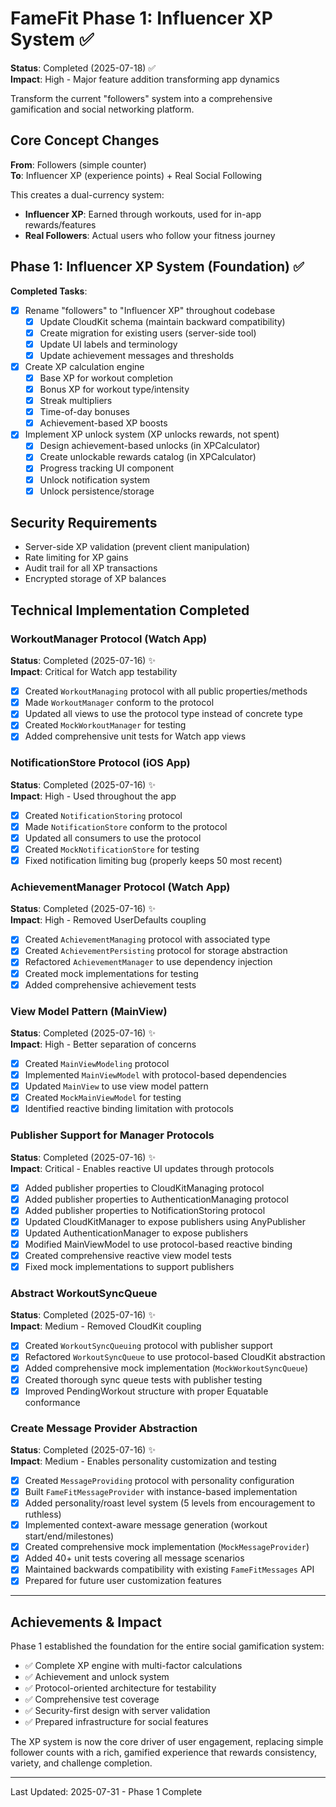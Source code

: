 # FameFit Phase 1: Influencer XP System ✅

**Status**: Completed (2025-07-18) ✅  
**Impact**: High - Major feature addition transforming app dynamics

Transform the current "followers" system into a comprehensive gamification and social networking platform.

## Core Concept Changes

**From**: Followers (simple counter)  
**To**: Influencer XP (experience points) + Real Social Following

This creates a dual-currency system:

- **Influencer XP**: Earned through workouts, used for in-app rewards/features
- **Real Followers**: Actual users who follow your fitness journey

## Phase 1: Influencer XP System (Foundation) ✅

**Completed Tasks**:

- [x] Rename "followers" to "Influencer XP" throughout codebase
  - [x] Update CloudKit schema (maintain backward compatibility)
  - [x] Create migration for existing users (server-side tool)
  - [x] Update UI labels and terminology
  - [x] Update achievement messages and thresholds
- [x] Create XP calculation engine
  - [x] Base XP for workout completion
  - [x] Bonus XP for workout type/intensity
  - [x] Streak multipliers
  - [x] Time-of-day bonuses
  - [x] Achievement-based XP boosts
- [x] Implement XP unlock system (XP unlocks rewards, not spent)
  - [x] Design achievement-based unlocks (in XPCalculator)
  - [x] Create unlockable rewards catalog (in XPCalculator)
  - [x] Progress tracking UI component
  - [x] Unlock notification system
  - [x] Unlock persistence/storage

## Security Requirements

- Server-side XP validation (prevent client manipulation)
- Rate limiting for XP gains
- Audit trail for all XP transactions
- Encrypted storage of XP balances

## Technical Implementation Completed

### WorkoutManager Protocol (Watch App)

**Status**: Completed (2025-07-16) ✨  
**Impact**: Critical for Watch app testability

- [x] Created `WorkoutManaging` protocol with all public properties/methods
- [x] Made `WorkoutManager` conform to the protocol
- [x] Updated all views to use the protocol type instead of concrete type
- [x] Created `MockWorkoutManager` for testing
- [x] Added comprehensive unit tests for Watch app views

### NotificationStore Protocol (iOS App)  

**Status**: Completed (2025-07-16) ✨  
**Impact**: High - Used throughout the app

- [x] Created `NotificationStoring` protocol
- [x] Made `NotificationStore` conform to the protocol
- [x] Updated all consumers to use the protocol
- [x] Created `MockNotificationStore` for testing
- [x] Fixed notification limiting bug (properly keeps 50 most recent)

### AchievementManager Protocol (Watch App)

**Status**: Completed (2025-07-16) ✨  
**Impact**: High - Removed UserDefaults coupling

- [x] Created `AchievementManaging` protocol with associated type
- [x] Created `AchievementPersisting` protocol for storage abstraction
- [x] Refactored `AchievementManager` to use dependency injection
- [x] Created mock implementations for testing
- [x] Added comprehensive achievement tests

### View Model Pattern (MainView)

**Status**: Completed (2025-07-16) ✨  
**Impact**: High - Better separation of concerns

- [x] Created `MainViewModeling` protocol
- [x] Implemented `MainViewModel` with protocol-based dependencies
- [x] Updated `MainView` to use view model pattern
- [x] Created `MockMainViewModel` for testing
- [x] Identified reactive binding limitation with protocols

### Publisher Support for Manager Protocols

**Status**: Completed (2025-07-16) ✨  
**Impact**: Critical - Enables reactive UI updates through protocols

- [x] Added publisher properties to CloudKitManaging protocol
- [x] Added publisher properties to AuthenticationManaging protocol
- [x] Added publisher properties to NotificationStoring protocol
- [x] Updated CloudKitManager to expose publishers using AnyPublisher
- [x] Updated AuthenticationManager to expose publishers
- [x] Modified MainViewModel to use protocol-based reactive binding
- [x] Created comprehensive reactive view model tests
- [x] Fixed mock implementations to support publishers

### Abstract WorkoutSyncQueue

**Status**: Completed (2025-07-16) ✨  
**Impact**: Medium - Removed CloudKit coupling  

- [x] Created `WorkoutSyncQueuing` protocol with publisher support
- [x] Refactored `WorkoutSyncQueue` to use protocol-based CloudKit abstraction
- [x] Added comprehensive mock implementation (`MockWorkoutSyncQueue`)
- [x] Created thorough sync queue tests with publisher testing
- [x] Improved PendingWorkout structure with proper Equatable conformance

### Create Message Provider Abstraction

**Status**: Completed (2025-07-16) ✨  
**Impact**: Medium - Enables personality customization and testing

- [x] Created `MessageProviding` protocol with personality configuration
- [x] Built `FameFitMessageProvider` with instance-based implementation
- [x] Added personality/roast level system (5 levels from encouragement to ruthless)
- [x] Implemented context-aware message generation (workout start/end/milestones)
- [x] Created comprehensive mock implementation (`MockMessageProvider`)
- [x] Added 40+ unit tests covering all message scenarios
- [x] Maintained backwards compatibility with existing `FameFitMessages` API
- [x] Prepared for future user customization features

---

## Achievements & Impact

Phase 1 established the foundation for the entire social gamification system:

- ✅ Complete XP engine with multi-factor calculations
- ✅ Achievement and unlock system
- ✅ Protocol-oriented architecture for testability
- ✅ Comprehensive test coverage
- ✅ Security-first design with server validation
- ✅ Prepared infrastructure for social features

The XP system is now the core driver of user engagement, replacing simple follower counts with a rich, gamified experience that rewards consistency, variety, and challenge completion.

---

Last Updated: 2025-07-31 - Phase 1 Complete
